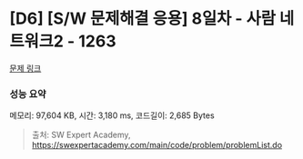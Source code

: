 # [D6] [S/W 문제해결 응용] 8일차 - 사람 네트워크2 - 1263 

[문제 링크](https://swexpertacademy.com/main/code/problem/problemDetail.do?contestProbId=AV18P2B6Iu8CFAZN) 

### 성능 요약

메모리: 97,604 KB, 시간: 3,180 ms, 코드길이: 2,685 Bytes



> 출처: SW Expert Academy, https://swexpertacademy.com/main/code/problem/problemList.do